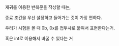 재귀를 이용한 반복문을 작성할 때는,

종료 조건을 우선 설정하고 들어가는 것이 가장 편하다.



우리가 시험을 볼 때 0b, 0x를 접두사로 붙여서 표현한다는거.

혹은 int로 이용해서 바꿀 수 있다는 거

